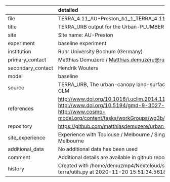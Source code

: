 |                   | detailed                                                                                                                                                                                                          |
|:------------------|:------------------------------------------------------------------------------------------------------------------------------------------------------------------------------------------------------------------|
| file              | TERRA_4.11_AU-Preston_b1_1_TERRA_4.11_AU-Preston_b1.nc                                                                                                                                                            |
| title             | TERRA_URB output for the Urban-PLUMBER project                                                                                                                                                                    |
| site              | Site name: AU-Preston                                                                                                                                                                                             |
| experiment        | baseline experiment                                                                                                                                                                                               |
| institution       | Ruhr University Bochum (Germany)                                                                                                                                                                                  |
| primary_contact   | Matthias Demuzere / Matthias.demuzere@rub.de                                                                                                                                                                      |
| secondary_contact | Hendrik Wouters | Hendrik.Wouters@vito.be                                                                                                                                                                         |
| model             | baseline                                                                                                                                                                                                          |
| source            | TERRA_URB, The urban-canopy land-surface scheme of COSMO-CLM                                                                                                                                                      |
| references        | http://www.doi.org/10.1016/j.uclim.2014.11.005 http://www.doi.org/10.5194/gmd-9-3027-2016 http://www.cosmo-model.org/content/tasks/workGroups/wg3b/docs/terra_urb_user.pdf                                        |
| repository        | https://github.com/matthiasdemuzere/urban-plumber-terra                                                                                                                                                           |
| site_experience   | Experience with Toulouse / Melbourne / Singapore / Helsinki. Melbourne | Toulouse: http://www.doi.org/10.1002/joc.3656 Helsinki: http://www.doi.org/10.1002/qj.2659 Singapore: http://www.doi.org/10.1002/qj.3028 |
| additional_data   | No additional data has been used                                                                                                                                                                                  |
| comment           | Additional details are available in github repo                                                                                                                                                                   |
| history           | Created with /home/demuzmp4/Nextcloud/scripts/urban-plumber-terra/utils.py at 2020-11-20 15:51:34.561875                                                                                                          |
